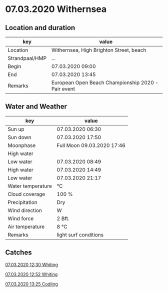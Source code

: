 # 07.03.2020 Withernsea

## Location and duration

key | value |
----|-------|
Location | Withernsea, High Brighton Street, beach |
Strandpaal/HMP | ... |
Begin | 07.03.2020  09:00 |
End | 07.03.2020  13:45 |
Remarks | European Open Beach Championship 2020 -Pair event |

## Water and Weather

key | value |
----|-------|
Sun up | 07.03.2020  06:30 |
Sun down | 07.03.2020  17:50 |
Moonphase | Full Moon 09.03.2020  17:46 |
High water | |
Low water | 07.03.2020  08:49 |
High water | 07.03.2020  14:49 |
Low water | 07.03.2020  21:17 |
Water temperature | °C |
Cloud coverage | 100 % |
Precipitation | Dry |
Wind direction | W |
Wind force | 2 Bft. |
Air temperature | 8 °C |
Remarks | light surf conditions |

## Catches

[07.03.2020 12:30 Whiting](catches/template_none.md)

[07.03.2020 12:52 Whiting](catches/template_none.md)

[07.03.2020 13:25 Codling](catches/template_none.md)
